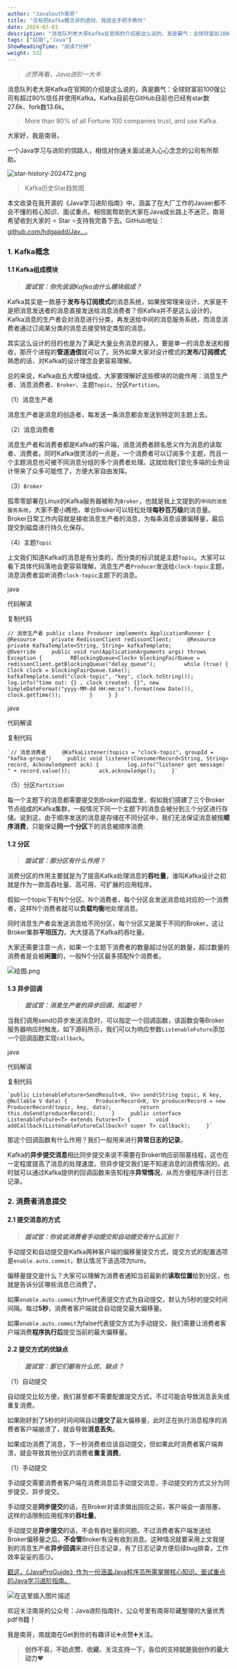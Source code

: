 ```yaml
---
author: "JavaSouth南哥"
title: "没有把Kafka概念讲的透彻，我就去手把手教你"
date: 2024-07-03
description: "消息队列老大哥Kafka在官网的介绍是这么说的，真是霸气：全球财富前100强公司有超过80%信任并使用Kafka。Kafka目前在GitHub目前也已经有star数27.6k、fork数13.6k。"
tags: ["后端","Java"]
ShowReadingTime: "阅读7分钟"
weight: 532
---
```

> _点赞再看，Java进阶一大半_

消息队列老大哥Kafka在官网的介绍是这么说的，真是霸气：全球财富前100强公司有超过80%信任并使用Kafka。Kafka目前在GitHub目前也已经有star数27.6k、fork数13.6k。

> More than 80% of all Fortune 100 companies trust, and use Kafka.

大家好，我是南哥。

一个Java学习与进阶的领路人，相信对你通关面试进入心心念念的公司有所帮助。

![star-history-202472.png](https://p9-juejin.byteimg.com/tos-cn-i-k3u1fbpfcp/36f5658f5b53404a9a02c8332150bf84~tplv-k3u1fbpfcp-jj-mark:3024:0:0:0:q75.awebp#?w=1832&h=1308&s=147411&e=png&b=ffffff)

> Kafka历史Star趋势图

本文收录在我开源的《Java学习进阶指南》中，涵盖了在大厂工作的Javaer都不会不懂的核心知识、面试重点。相信能帮助到大家在Java成长路上不迷茫，南哥希望收到大家的 ⭐ Star ⭐支持我完善下去。GitHub地址：[github.com/hdgaadd/Jav…](https://link.juejin.cn?target=https%3A%2F%2Fgithub.com%2Fhdgaadd%2FJavaProGuide "https://github.com/hdgaadd/JavaProGuide")。

### 1\. Kafka概念

#### 1.1 Kafka组成模块

> _**面试官：你先说说Kafka由什么模块组成？**_

Kafka其实是一款基于**发布与订阅模式**的消息系统，如果按常理来设计，大家是不是把消息发送者的消息直接发送给消息消费者？但Kafka并不是这么设计的，Kafka消息的生产者会对消息进行分类，再发送给中间的消息服务系统，而消息消费者通过订阅某分类的消息去接受特定类型的消息。

其实这么设计的目的也是为了满足大量业务消息的接入，要是单一的消息发送和接收，那开个进程的**管道通信**就可以了。另外如果大家对设计模式的**发布/订阅模式**熟悉的话，对Kafka的设计理念会更容易理解。

总的来说，Kafka由五大模块组成，大家要理解好这些模块的功能作用：消息生产者、消息消费者、`Broker`、主题`Topic`、分区`Partition`。

（1）消息生产者

消息生产者是消息的创造者，每发送一条消息都会发送到特定的主题上去。

（2）消息消费者

消息生产者和消费者都是Kafka的客户端，消息消费者顾名思义作为消息的读取者、消费者。同时Kafka很灵活的一点是，一个消费者可以订阅多个主题，而且一个主题消息也可被不同消息分组的多个消费者处理。这就给我们变化多端的业务设计带来了众多可能性了，方便大家自由发挥。

（3）`Broker`

孤零零部署在Linux的Kafka服务器被称为`Broker`，也就是我上文提到的`中间的消息服务系统`，大家不要小瞧他，单台Broker可以轻松处理**每秒百万级**的消息量。Broker日常工作内容就是接收消息生产者的消息，为每条消息设置偏移量，最后提交到磁盘进行持久化保存。

（4）主题`Topic`

上文我们知道Kafka的消息是有分类的，而分类的标识就是主题`Topic`。大家可以看下具体代码落地会更容易理解，消息生产者`Producer`发送给`clock-topic`主题，消息消费者监听消费`clock-topic`主题下的消息。

java

 代码解读

复制代码

`// 消息生产者 public class Producer implements ApplicationRunner {     @Resource     private RedissonClient redissonClient;     @Resource     private KafkaTemplate<String, String> kafkaTemplate;          @Override     public void run(ApplicationArguments args) throws Exception {         RBlockingQueue<Clock> blockingFairQueue = redissonClient.getBlockingQueue("delay_queue");         while (true) {             Clock clock = blockingFairQueue.take();             kafkaTemplate.send("clock-topic", "key", clock.toString());             log.info("time out: {} , clock created: {}", new SimpleDateFormat("yyyy-MM-dd HH:mm:ss").format(new Date()), clock.getTime());         }     } }`

java

 代码解读

复制代码

    `// 消息消费者     @KafkaListener(topics = "clock-topic", groupId = "kafka-group")     public void listener(ConsumerRecord<String, String> record, Acknowledgment ack) {         log.info("listener get message: " + record.value());         ack.acknowledge();     }`

（5）分区`Partition`

每一个主题下的消息都需要提交到Broker的磁盘里，假如我们搭建了三个Broker节点组成的Kafka集群，一般情况下同一个主题下的消息会被分到三个分区进行存储。说到这，由于顺序发送的消息是存储在不同分区中，我们无法保证消息被按**顺序消费**，只能保证**同一个分区**下的消息被顺序消费.

#### 1.2 分区

> _**面试官：那分区有什么作用？**_

消费分区的作用主要就是为了提高Kafka处理消息的**吞吐量**，谁叫Kafka设计之初就是作为一款高吞吐量、高可用、可扩展的应用程序。

假如一个topic下有N个分区、N个消费者，每个分区会发送消息给对应的一个消费者，这样N个消费者就可以**负载均衡**地处理消息。

同时消息生产者会发送消息给不同分区，每个分区又是属于不同的Broker，这让Broker集群**平坦压力**，大大提高了Kafka的吞吐量。

大家还需要注意一点，如果一个主题下消费者的数量超过分区的数量，超过数量的消费者是会被**闲置**的，一般N个分区最多搭配N个消费者。

![绘图.png](https://p6-juejin.byteimg.com/tos-cn-i-k3u1fbpfcp/edad990fff7144daac05448d6825920f~tplv-k3u1fbpfcp-jj-mark:3024:0:0:0:q75.awebp#?w=925&h=561&s=49188&e=png&b=fef3f3)

#### 1.3 异步回调

> _**面试官：消息生产者的异步回调，知道吧？**_

当我们调用send()异步发送消息时，可以指定一个回调函数，该函数会等Broker服务器响应时触发。如下源码所示，我们可以为响应参数`ListenableFuture`添加一个回调函数实现`callback`。

java

 代码解读

复制代码

    `public ListenableFuture<SendResult<K, V>> send(String topic, K key, @Nullable V data) {         ProducerRecord<K, V> producerRecord = new ProducerRecord(topic, key, data);         return this.doSend(producerRecord);     }     public interface ListenableFuture<T> extends Future<T> {        void addCallback(ListenableFutureCallback<? super T> callback);     }`

那这个回调函数有什么作用？我们一般用来进行**异常日志的记录**。

Kafka的**异步提交消息**相比同步提交来说不需要在Broker响应前阻塞线程，这也在一定程度提高了消息的处理速度。但异步提交我们是不知道消息的消费情况的，此时就可以通过Kafka提供的回调函数来告知程序**异常情况**，从而方便程序进行日志记录。

### 2\. 消费者消息提交

#### 2.1 提交消息的方式

> _**面试官：你说说消费者手动提交和自动提交有什么区别？**_

手动提交和自动提交是Kafka两种客户端的偏移量提交方式，提交方式的配置选项是`enable.auto.commit`，默认情况下该选项为ture。

偏移量提交是什么？大家可以理解为消费者通知当前最新的**读取位置**给到分区，也就是告诉分区哪些消息已消费了。

如果`enable.auto.commit`为true代表提交方式为自动提交，默认为5秒的提交时间间隔。每过**5秒**，消费者客户端就会自动提交最大偏移量。

如果`enable.auto.commit`为false代表提交方式为手动提交，我们需要让消费者客户端消费**程序执行后**提交当前的最大偏移量。

#### 2.2 提交方式的优缺点

> _**面试官：那它们都有什么优、缺点？**_

（1）自动提交

自动提交比较方便，我们甚至都不需要配置提交方式，不过可能会导致消息丢失或重复消费。

如果刚好到了5秒的时间间隔自动**提交了**最大偏移量，此时正在执行消息程序的消费者客户端崩溃了，就会导致**消息丢失**。

如果成功消费了消息，下一秒消费者应该自动提交，但如果此时消费者客户端奔溃，就会导致其他分区的消费者**重复消费**。

（1）手动提交

手动提交需要消费者客户端在消费消息后手动提交消息，手动提交的方式又分为同步提交、异步提交。

手动提交是**同步提交**的话，在Broker对请求做出回应之前，客户端会一直阻塞，这样的话限制应用程序的**吞吐量**。

手动提交是**异步提交**的话，不会有吞吐量的问题。不过消费者客户端发送给Broker偏移量之后，**不会管**Broker有没有收到消息。这种情况就要采用上文我提到的消息生产者**异步回调**来进行日志记录，有了日志记录方便后续bug排查，工作效率妥妥的高😏。

[戳这，《JavaProGuide》作为一份涵盖Java程序员所需掌握核心知识、面试重点的Java学习进阶指南。](https://link.juejin.cn?target=https%3A%2F%2Fgithub.com%2Fhdgaadd%2FJavaProGuide "https://github.com/hdgaadd/JavaProGuide")

![在这里插入图片描述](https://p6-xtjj-sign.byteimg.com/tos-cn-i-73owjymdk6/ef14a7294b5b4535be45188ff41f43d7~tplv-73owjymdk6-jj-mark-v1:0:0:0:0:5o6Y6YeR5oqA5pyv56S-5Yy6IEAgSmF2YVNvdXRo5Y2X5ZOl:q75.awebp?rk3s=f64ab15b&x-expires=1727962788&x-signature=POMfbKbp9yJIrtwl7rHzx7lI%2BTM%3D)

欢迎关注南哥的公众号：Java进阶指南针，公众号里有南哥珍藏整理的大量优秀pdf书籍！

我是南哥，南就南在Get到你的有趣评论➕点赞➕关注。

> **创作不易，不妨点赞、收藏、关注支持一下，各位的支持就是我创作的最大动力**❤️